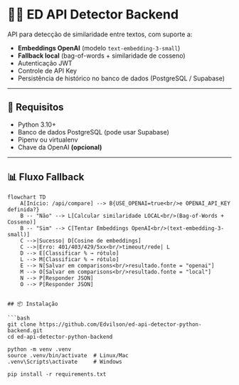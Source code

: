 # 🕵️‍♂️ ED API Detector Backend

API para detecção de similaridade entre textos, com suporte a:
- **Embeddings OpenAI** (modelo `text-embedding-3-small`)
- **Fallback local** (bag-of-words + similaridade de cosseno)
- Autenticação JWT
- Controle de API Key
- Persistência de histórico no banco de dados (PostgreSQL / Supabase)

---

## 🚀 Requisitos

- Python 3.10+
- Banco de dados PostgreSQL (pode usar Supabase)
- Pipenv ou virtualenv
- Chave da OpenAI **(opcional)**

---

## 📊 Fluxo Fallback

```mermaid
flowchart TD
    A[Início: /api/compare] --> B{USE_OPENAI=true<br/>e OPENAI_API_KEY definida?}
    B -- "Não" --> L[Calcular similaridade LOCAL<br/>(Bag-of-Words + Cosseno)]
    B -- "Sim" --> C[Tentar Embeddings OpenAI<br/>(text-embedding-3-small)]
    C -->|Sucesso| D[Cosine de embeddings]
    C -->|Erro: 401/403/429/5xx<br/>timeout/rede| L
    D --> E[Classificar % → rótulo]
    L --> M[Classificar % → rótulo]
    E --> N[Salvar em comparisons<br/>resultado.fonte = "openai"]
    M --> O[Salvar em comparisons<br/>resultado.fonte = "local"]
    N --> P[Responder JSON]
    O --> P[Responder JSON]


## 📦 Instalação

```bash
git clone https://github.com/Edvilson/ed-api-detector-python-backend.git
cd ed-api-detector-python-backend

python -m venv .venv
source .venv/bin/activate  # Linux/Mac
.venv\Scripts\activate     # Windows

pip install -r requirements.txt
